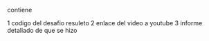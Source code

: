 contiene 

1 codigo del desafio resuleto 
2 enlace del video a youtube 
3 informe detallado de que se hizo
